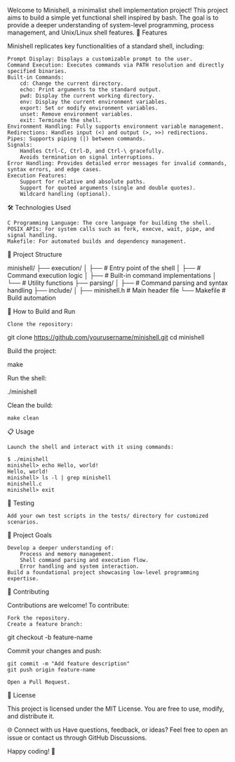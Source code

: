 Welcome to Minishell, a minimalist shell implementation project! This project aims to build a simple yet functional shell inspired by bash. The goal is to provide a deeper understanding of system-level programming, process management, and Unix/Linux shell features.
🚀 Features

Minishell replicates key functionalities of a standard shell, including:

    Prompt Display: Displays a customizable prompt to the user.
    Command Execution: Executes commands via PATH resolution and directly specified binaries.
    Built-in Commands:
        cd: Change the current directory.
        echo: Print arguments to the standard output.
        pwd: Display the current working directory.
        env: Display the current environment variables.
        export: Set or modify environment variables.
        unset: Remove environment variables.
        exit: Terminate the shell.
    Environment Handling: Fully supports environment variable management.
    Redirections: Handles input (<) and output (>, >>) redirections.
    Pipes: Supports piping (|) between commands.
    Signals:
        Handles Ctrl-C, Ctrl-D, and Ctrl-\ gracefully.
        Avoids termination on signal interruptions.
    Error Handling: Provides detailed error messages for invalid commands, syntax errors, and edge cases.
    Execution Features:
        Support for relative and absolute paths.
        Support for quoted arguments (single and double quotes).
        Wildcard handling (optional).

🛠️ Technologies Used

    C Programming Language: The core language for building the shell.
    POSIX APIs: For system calls such as fork, execve, wait, pipe, and signal handling.
    Makefile: For automated builds and dependency management.

📁 Project Structure

minishell/
├── execution/
│   ├──         # Entry point of the shell
│   ├──         # Command execution logic
│   ├──         # Built-in command implementations
│   └──         # Utility functions
├── parsing/
│   ├──         # Command parsing and syntax handling
├── include/
│   ├── minishell.h      # Main header file
└── Makefile             # Build automation

🔧 How to Build and Run

    Clone the repository:

git clone https://github.com/yourusername/minishell.git
cd minishell

Build the project:

make

Run the shell:

./minishell

Clean the build:

    make clean

📋 Usage

    Launch the shell and interact with it using commands:

    $ ./minishell
    minishell> echo Hello, world!
    Hello, world!
    minishell> ls -l | grep minishell
    minishell.c
    minishell> exit

🧪 Testing

    Add your own test scripts in the tests/ directory for customized scenarios.

🌟 Project Goals

    Develop a deeper understanding of:
        Process and memory management.
        Shell command parsing and execution flow.
        Error handling and system interaction.
    Build a foundational project showcasing low-level programming expertise.

🤝 Contributing

Contributions are welcome! To contribute:

    Fork the repository.
    Create a feature branch:

git checkout -b feature-name

Commit your changes and push:

    git commit -m "Add feature description"
    git push origin feature-name

    Open a Pull Request.

📜 License

This project is licensed under the MIT License. You are free to use, modify, and distribute it.

🌐 Connect with us
Have questions, feedback, or ideas? Feel free to open an issue or contact us through GitHub Discussions.

Happy coding! 🚀
